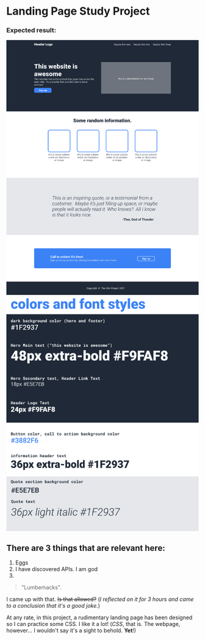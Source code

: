 # Landing Page Study Project  
### Expected result:
![Webpage example](reference-webpage.png "The Odin Project's webpage example")  
![CSS data](reference-styles-data.png "The Odin Project's webpage assigment proposed CSS values")  

## There are 3 things that are relevant here:
1. Eggs
2. I have discovered APIs. I am god
3. 

>"Lumber`h`acks". 

I came up with that. ~~Is that allowed?~~ (*I reflected on it for 3 hours and came to a conclusion that it's a good joke.*) 

At any rate, in this project, a rudimentary landing page has been designed so I can practice some CSS. I like it a lot! (*CSS*, that is. The webpage, however... I wouldn't say it's a sight to behold. **Yet**!)

